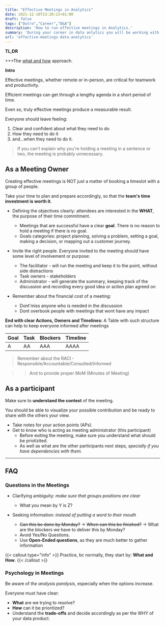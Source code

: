```yaml
---
title: "Effective Meetings in Analytics"
date: 2021-12-10T23:20:21+01:00
draft: false
tags: ["Outro","Career","D&A"]
description: 'How to run effective meetings in Analytics.'
summary: 'During your career in data anlytics you will be working with different teams and you will be in need of meetings to sync up ideas. Here are some techniques to run and be part of effective meetings.'
url: 'effective-meetings-data-analytics'
---
```


**TL;DR**

+++The [what and how](#psychology-in-meetings) approach.

**Intro**

Effective meetings, whether remote or in-person, are critical for teamwork and productivity.

Efficient meetings can get through a lengthy agenda in a short period of time. 

Even so, truly effective meetings produce a measurable result.

Everyone should leave feeling:

1. Clear and confident about what they need to do
2. How they need to do it
3. and...when they need to do it.

> If you can't explain why you're holding a meeting in a sentence or two, the meeting is probably unnecessary.

## As a Meeting Owner

Creating effective meetings is NOT just a matter of booking a timeslot with a group of people.

Take your time to plan and prepare accordingly, so that the **team's time investment is worth it**.

* Defining the objectives clearly: attendees are interested in the **WHAT**, the purpose of their time commitment.
    * Meetings that are successful have a clear **goal**. There is no reason to hold a meeting if there is no goal.  
    * Goals categories: project planning, solving a problem, setting a goal, making a decision, or mapping out a customer journey.

* Invite the right people. Everyone invited to the meeting should have some level of involvement or purpose:
    * The facilitator - will run the meeting and keep it to the point, without side distractions
    * Task owners - stakeholders
    * Administrator - will generate the summary, keeping track of the discussion and recording every good idea or action plan agreed on

* Remember about the financial cost of a meeting:
    * Dont'miss anyone who is needed in the discussion
    * Dont overbook people with meetings that wont have any impact

**End with clear Actions, Owners and Timelines:** A Table with such structure can help to keep everyone informed after meetings

| Goal | Task | Blockers | Timeline |
|------|------|----------|----------|
|  A    |  AA | AAA      |    AAAA  | 

> Remember about the RACI - Responsible/Accountable/Consulted/Informed

> > And to provide proper MoM (Minutes of Meeting)

## As a participant

Make sure to **understand the context** of the meeting.

You should be able to visualize your possible contribution and be ready to share with the others your view.

* Take notes for your action points (APs).
* Get to know who is acting as meeting administrator (this participant)
    - Before exiting the meeting, make sure you understand what should be priotizited.
    - As well as what are the other participants next steps, *specially if you have dependencies with them*.

---

## FAQ

### Questions in the Meetings

* Clarifying ambiguity: *make sure that groups positions are clear*
    * What you mean by Y is Z?

* Seeking information: *instead of putting a word to their mouth*
    * ~~Can this be done by Monday?~~ -> ~~When can this be finished?~~ -> What are the blockers we have to deliver this by Monday?
    * Avoid Yes/No Questions. 
    * Use **Open-Ended questions**, as they are much better to gather information

{{< callout type="info" >}}
Practice, bc normally, they start by: **What and How**.
{{< /callout >}}

### Psychology in Meetings

Be aware of *the analysis paralysis*, especially when the options increase.

Everyone must have clear:

- **What** are we trying to resolve?
- **How** can it be prioritized?
- Understand the **trade-offs** and decide accordingly as per the WHY of your data product.
